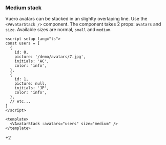 ### Medium stack

Vuero avatars can be stacked in an slighlty overlaping line.
Use the `<VAvatarStack />` component. The component takes 2 props:
`avatars` and `size`. Available sizes are normal, `small` and `medium`.

<!--code-->

```vue
<script setup lang="ts">
const users = [
  {
    id: 0,
    picture: '/demo/avatars/7.jpg',
    initials: 'AC',
    color: 'info',
  },
  {
    id: 1,
    picture: null,
    initials: 'JP',
    color: 'info',
  },
  // etc...
]
</script>

<template>
  <VAvatarStack :avatars="users" size="medium" />
</template>
```

<!--/code-->

<!--example-->
<div class="avatar-stack">
    <VAvatar picture="/demo/avatars/7.jpg" size="medium" />
    <VAvatar initials="JO" color="info" size="medium" />
    <VAvatar picture="/images/avatars/svg/vuero-1.svg" size="medium" />
    <VAvatar picture="/demo/avatars/5.jpg" size="medium" />
    <VAvatar initials="CP" color="success" size="medium" />
    <VAvatar picture="/demo/avatars/5.jpg" size="medium" />
    <div class="v-avatar is-medium">
        <span class="avatar is-more">
            <span class="inner">
                <span>+2</span>
            </span>
        </span>
    </div>
</div>

<!--/example-->
